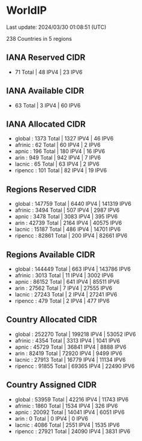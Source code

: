 # WorldIP

Last update: 2024/03/30 01:08:51 (UTC)

238 Countries in 5 regions

## IANA Reserved CIDR

- 71 Total | 48 IPV4 | 23 IPV6

## IANA Available CIDR

- 63 Total | 3 IPV4 | 60 IPV6

## IANA Allocated CIDR

- global : 1373 Total | 1327 IPV4 | 46 IPV6
- afrinic : 62 Total | 60 IPV4 | 2 IPV6
- apnic : 196 Total | 180 IPV4 | 16 IPV6
- arin : 949 Total | 942 IPV4 | 7 IPV6
- lacnic : 65 Total | 63 IPV4 | 2 IPV6
- ripencc : 101 Total | 82 IPV4 | 19 IPV6

## Regions Reserved CIDR

- global : 147759 Total | 6440 IPV4 | 141319 IPV6
- afrinic : 3494 Total | 507 IPV4 | 2987 IPV6
- apnic : 3478 Total | 3083 IPV4 | 395 IPV6
- arin : 42739 Total | 2164 IPV4 | 40575 IPV6
- lacnic : 15187 Total | 486 IPV4 | 14701 IPV6
- ripencc : 82861 Total | 200 IPV4 | 82661 IPV6

## Regions Available CIDR

- global : 144449 Total | 663 IPV4 | 143786 IPV6
- afrinic : 3013 Total | 11 IPV4 | 3002 IPV6
- apnic : 86152 Total | 641 IPV4 | 85511 IPV6
- arin : 27562 Total | 7 IPV4 | 27555 IPV6
- lacnic : 27243 Total | 2 IPV4 | 27241 IPV6
- ripencc : 479 Total | 2 IPV4 | 477 IPV6

## Country Allocated CIDR

- global : 252270 Total | 199218 IPV4 | 53052 IPV6
- afrinic : 4354 Total | 3313 IPV4 | 1041 IPV6
- apnic : 45729 Total | 36841 IPV4 | 8888 IPV6
- arin : 82419 Total | 72920 IPV4 | 9499 IPV6
- lacnic : 27913 Total | 16779 IPV4 | 11134 IPV6
- ripencc : 91855 Total | 69365 IPV4 | 22490 IPV6

## Country Assigned CIDR

- global : 53959 Total | 42216 IPV4 | 11743 IPV6
- afrinic : 1860 Total | 1534 IPV4 | 326 IPV6
- apnic : 20092 Total | 14041 IPV4 | 6051 IPV6
- arin : 0 Total | 0 IPV4 | 0 IPV6
- lacnic : 4086 Total | 2551 IPV4 | 1535 IPV6
- ripencc : 27921 Total | 24090 IPV4 | 3831 IPV6
